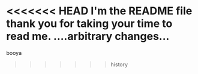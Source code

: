<<<<<<< HEAD
I'm the README file
thank you for taking
your time to read me.
....arbitrary changes...
=======
booya
>>>>>>> history
